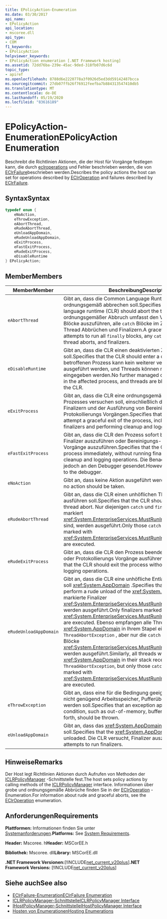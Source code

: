 ```yaml
---
title: EPolicyAction-Enumeration
ms.date: 03/30/2017
api_name:
- EPolicyAction
api_location:
- mscoree.dll
api_type:
- COM
f1_keywords:
- EPolicyAction
helpviewer_keywords:
- EPolicyAction enumeration [.NET Framework hosting]
ms.assetid: 72dd76ba-239e-45ac-9ded-318fb07d6c6d
topic_type:
- apiref
ms.openlocfilehash: 8788d6e2220778a3f0926d5ed3dd59142487bcca
ms.sourcegitcommit: 27db07ffb26f76912feefba7b884313547410db5
ms.translationtype: MT
ms.contentlocale: de-DE
ms.lasthandoff: 05/19/2020
ms.locfileid: "83616189"
---
```

# <a name="epolicyaction-enumeration"></a><span data-ttu-id="debd4-102">EPolicyAction-Enumeration</span><span class="sxs-lookup"><span data-stu-id="debd4-102">EPolicyAction Enumeration</span></span>
<span data-ttu-id="debd4-103">Beschreibt die Richtlinien Aktionen, die der Host für Vorgänge festlegen kann, die durch [eclroperations](../../../../docs/framework/unmanaged-api/hosting/eclroperation-enumeration.md) und Fehler beschrieben werden, die von [EClrFailure](eclrfailure-enumeration.md)beschrieben werden.</span><span class="sxs-lookup"><span data-stu-id="debd4-103">Describes the policy actions the host can set for operations described by [EClrOperation](../../../../docs/framework/unmanaged-api/hosting/eclroperation-enumeration.md) and failures described by [EClrFailure](eclrfailure-enumeration.md).</span></span>  
  
## <a name="syntax"></a><span data-ttu-id="debd4-104">Syntax</span><span class="sxs-lookup"><span data-stu-id="debd4-104">Syntax</span></span>  
  
```cpp  
typedef enum {  
    eNoAction,  
    eThrowException,  
    eAbortThread,  
    eRudeAbortThread,  
    eUnloadAppDomain,  
    eRudeUnloadAppDomain,  
    eExitProcess,  
    eFastExitProcess,  
    eRudeExitProcess,  
    eDisableRuntime  
} EPolicyAction;  
```  
  
## <a name="members"></a><span data-ttu-id="debd4-105">Member</span><span class="sxs-lookup"><span data-stu-id="debd4-105">Members</span></span>  
  
|<span data-ttu-id="debd4-106">Member</span><span class="sxs-lookup"><span data-stu-id="debd4-106">Member</span></span>|<span data-ttu-id="debd4-107">Beschreibung</span><span class="sxs-lookup"><span data-stu-id="debd4-107">Description</span></span>|  
|------------|-----------------|  
|`eAbortThread`|<span data-ttu-id="debd4-108">Gibt an, dass die Common Language Runtime (CLR) den Thread ordnungsgemäß abbrechen soll.</span><span class="sxs-lookup"><span data-stu-id="debd4-108">Specifies that the common language runtime (CLR) should abort the thread gracefully.</span></span> <span data-ttu-id="debd4-109">Ein ordnungsgemäßer Abbruch umfasst den Versuch, alle `finally` Blöcke auszuführen, alle `catch` Blöcke im Zusammenhang mit Thread Abbrüchen und Finalizern.</span><span class="sxs-lookup"><span data-stu-id="debd4-109">A graceful abort includes attempts to run all `finally` blocks, any `catch` blocks related to thread aborts, and finalizers.</span></span>|  
|`eDisableRuntime`|<span data-ttu-id="debd4-110">Gibt an, dass die CLR einen deaktivierten Zustand aufweisen soll.</span><span class="sxs-lookup"><span data-stu-id="debd4-110">Specifies that the CLR should enter a disabled state.</span></span> <span data-ttu-id="debd4-111">Im betroffenen Prozess kann kein weiterer verwalteter Code ausgeführt werden, und Threads können nicht in die CLR-Datei eingegeben werden.</span><span class="sxs-lookup"><span data-stu-id="debd4-111">No further managed code can be executed in the affected process, and threads are blocked from entering the CLR.</span></span>|  
|`eExitProcess`|<span data-ttu-id="debd4-112">Gibt an, dass die CLR eine ordnungsgemäße Beendigung des Prozesses versuchen soll, einschließlich der Ausführung von Finalizern und der Ausführung von Bereinigung-und Protokollierungs Vorgängen.</span><span class="sxs-lookup"><span data-stu-id="debd4-112">Specifies that the CLR should attempt a graceful exit of the process, including running finalizers and performing cleanup and logging operations.</span></span>|  
|`eFastExitProcess`|<span data-ttu-id="debd4-113">Gibt an, dass die CLR den Prozess sofort beenden soll, ohne Finalizer auszuführen oder Bereinigungs-und Protokollierungs Vorgänge auszuführen.</span><span class="sxs-lookup"><span data-stu-id="debd4-113">Specifies that the CLR should exit the process immediately, without running finalizers or performing cleanup and logging operations.</span></span> <span data-ttu-id="debd4-114">Die Benachrichtigung wird jedoch an den Debugger gesendet.</span><span class="sxs-lookup"><span data-stu-id="debd4-114">However, notification is sent to the debugger.</span></span>|  
|`eNoAction`|<span data-ttu-id="debd4-115">Gibt an, dass keine Aktion ausgeführt werden soll.</span><span class="sxs-lookup"><span data-stu-id="debd4-115">Specifies that no action should be taken.</span></span>|  
|`eRudeAbortThread`|<span data-ttu-id="debd4-116">Gibt an, dass die CLR einen unhöflichen Thread Abbruch ausführen soll.</span><span class="sxs-lookup"><span data-stu-id="debd4-116">Specifies that the CLR should perform a rude thread abort.</span></span> <span data-ttu-id="debd4-117">Nur diejenigen `catch` und `finally` Blöcke, die mit markiert <xref:System.EnterpriseServices.MustRunInClientContextAttribute> sind, werden ausgeführt.</span><span class="sxs-lookup"><span data-stu-id="debd4-117">Only those `catch` and `finally` blocks marked with <xref:System.EnterpriseServices.MustRunInClientContextAttribute> are executed.</span></span>|  
|`eRudeExitProcess`|<span data-ttu-id="debd4-118">Gibt an, dass die CLR den Prozess beenden soll, ohne Finalizer oder Protokollierungs Vorgänge ausführen zu müssen.</span><span class="sxs-lookup"><span data-stu-id="debd4-118">Specifies that the CLR should exit the process without running finalizers or logging operations.</span></span>|  
|`eRudeUnloadAppDomain`|<span data-ttu-id="debd4-119">Gibt an, dass die CLR eine unhöfliche Entladung des ausführen soll <xref:System.AppDomain> .</span><span class="sxs-lookup"><span data-stu-id="debd4-119">Specifies that the CLR should perform a rude unload of the <xref:System.AppDomain>.</span></span> <span data-ttu-id="debd4-120">Nur mit markierte Finalizer <xref:System.EnterpriseServices.MustRunInClientContextAttribute> werden ausgeführt.</span><span class="sxs-lookup"><span data-stu-id="debd4-120">Only finalizers marked with <xref:System.EnterpriseServices.MustRunInClientContextAttribute> are executed.</span></span> <span data-ttu-id="debd4-121">Ebenso empfangen alle Threads mit diesem <xref:System.AppDomain> in Ihrem Stapel eine `ThreadAbortException` , aber nur die `catch` `finally` mit markierten Blöcke <xref:System.EnterpriseServices.MustRunInClientContextAttribute> werden ausgeführt.</span><span class="sxs-lookup"><span data-stu-id="debd4-121">Similarly, all threads with this <xref:System.AppDomain> in their stack receive a `ThreadAbortException`, but only those `catch` and `finally` blocks marked with <xref:System.EnterpriseServices.MustRunInClientContextAttribute> are executed.</span></span>|  
|`eThrowException`|<span data-ttu-id="debd4-122">Gibt an, dass eine für die Bedingung geeignete Ausnahme, z. b. nicht genügend Arbeitsspeicher, Pufferüberlauf usw., ausgelöst werden soll.</span><span class="sxs-lookup"><span data-stu-id="debd4-122">Specifies that an exception appropriate to the condition, such as out-of-memory, buffer overflow, and so forth, should be thrown.</span></span>|  
|`eUnloadAppDomain`|<span data-ttu-id="debd4-123">Gibt an, dass das <xref:System.AppDomain> entladen werden soll.</span><span class="sxs-lookup"><span data-stu-id="debd4-123">Specifies that the <xref:System.AppDomain> should be unloaded.</span></span> <span data-ttu-id="debd4-124">Die CLR versucht, Finalizer auszuführen.</span><span class="sxs-lookup"><span data-stu-id="debd4-124">The CLR attempts to run finalizers.</span></span>|  
  
## <a name="remarks"></a><span data-ttu-id="debd4-125">Hinweise</span><span class="sxs-lookup"><span data-stu-id="debd4-125">Remarks</span></span>  
 <span data-ttu-id="debd4-126">Der Host legt Richtlinien Aktionen durch Aufrufen von Methoden der [ICLRPolicyManager](../../../../docs/framework/unmanaged-api/hosting/iclrpolicymanager-interface.md) -Schnittstelle fest.</span><span class="sxs-lookup"><span data-stu-id="debd4-126">The host sets policy actions by calling methods of the [ICLRPolicyManager](../../../../docs/framework/unmanaged-api/hosting/iclrpolicymanager-interface.md) interface.</span></span> <span data-ttu-id="debd4-127">Informationen über grobe und ordnungsgemäße Abbrüche finden Sie in der [EClrOperation](eclroperation-enumeration.md) -Enumeration.</span><span class="sxs-lookup"><span data-stu-id="debd4-127">For information about rude and graceful aborts, see the [EClrOperation](eclroperation-enumeration.md) enumeration.</span></span>  
  
## <a name="requirements"></a><span data-ttu-id="debd4-128">Anforderungen</span><span class="sxs-lookup"><span data-stu-id="debd4-128">Requirements</span></span>  
 <span data-ttu-id="debd4-129">**Plattformen:** Informationen finden Sie unter [Systemanforderungen](../../get-started/system-requirements.md).</span><span class="sxs-lookup"><span data-stu-id="debd4-129">**Platforms:** See [System Requirements](../../get-started/system-requirements.md).</span></span>  
  
 <span data-ttu-id="debd4-130">**Header:** Mscoree. h</span><span class="sxs-lookup"><span data-stu-id="debd4-130">**Header:** MSCorEE.h</span></span>  
  
 <span data-ttu-id="debd4-131">**Bibliothek:** Mscoree. dll</span><span class="sxs-lookup"><span data-stu-id="debd4-131">**Library:** MSCorEE.dll</span></span>  
  
 <span data-ttu-id="debd4-132">**.NET Framework Versionen:**[!INCLUDE[net_current_v20plus](../../../../includes/net-current-v20plus-md.md)]</span><span class="sxs-lookup"><span data-stu-id="debd4-132">**.NET Framework Versions:** [!INCLUDE[net_current_v20plus](../../../../includes/net-current-v20plus-md.md)]</span></span>  
  
## <a name="see-also"></a><span data-ttu-id="debd4-133">Siehe auch</span><span class="sxs-lookup"><span data-stu-id="debd4-133">See also</span></span>

- [<span data-ttu-id="debd4-134">EClrFailure-Enumeration</span><span class="sxs-lookup"><span data-stu-id="debd4-134">EClrFailure Enumeration</span></span>](eclrfailure-enumeration.md)
- [<span data-ttu-id="debd4-135">ICLRPolicyManager-Schnittstelle</span><span class="sxs-lookup"><span data-stu-id="debd4-135">ICLRPolicyManager Interface</span></span>](iclrpolicymanager-interface.md)
- [<span data-ttu-id="debd4-136">IHostPolicyManager-Schnittstelle</span><span class="sxs-lookup"><span data-stu-id="debd4-136">IHostPolicyManager Interface</span></span>](ihostpolicymanager-interface.md)
- [<span data-ttu-id="debd4-137">Hosten von Enumerationen</span><span class="sxs-lookup"><span data-stu-id="debd4-137">Hosting Enumerations</span></span>](hosting-enumerations.md)
